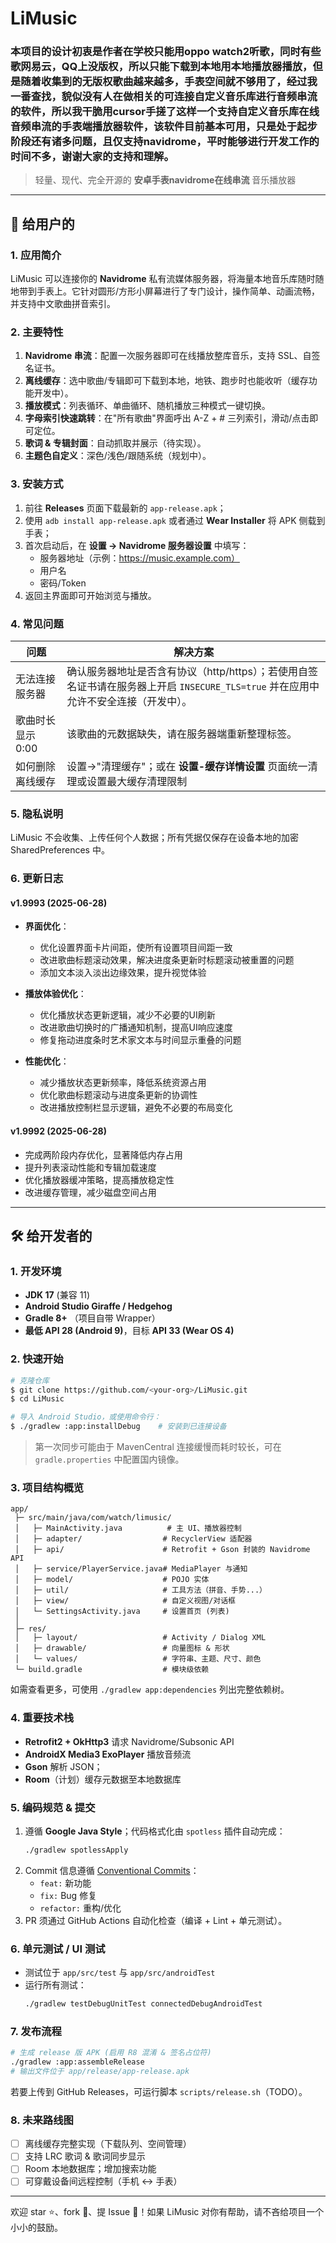 # LiMusic
### 本项目的设计初衷是作者在学校只能用oppo watch2听歌，同时有些歌网易云，QQ上没版权，所以只能下载到本地用本地播放器播放，但是随着收集到的无版权歌曲越来越多，手表空间就不够用了，经过我一番查找，貌似没有人在做相关的可连接自定义音乐库进行音频串流的软件，所以我干脆用cursor手搓了这样一个支持自定义音乐库在线音频串流的手表端播放器软件，该软件目前基本可用，只是处于起步阶段还有诸多问题，且仅支持navidrome，平时能够进行开发工作的时间不多，谢谢大家的支持和理解。
> 轻量、现代、完全开源的 **安卓手表navidrome在线串流** 音乐播放器

---

## 📱 给用户的

### 1. 应用简介
LiMusic 可以连接你的 **Navidrome** 私有流媒体服务器，将海量本地音乐库随时随地带到手表上。它针对圆形/方形小屏幕进行了专门设计，操作简单、动画流畅，并支持中文歌曲拼音索引。

### 2. 主要特性
1. **Navidrome 串流**：配置一次服务器即可在线播放整库音乐，支持 SSL、自签名证书。
2. **离线缓存**：选中歌曲/专辑即可下载到本地，地铁、跑步时也能收听（缓存功能开发中）。
3. **播放模式**：列表循环、单曲循环、随机播放三种模式一键切换。
4. **字母索引快速跳转**：在"所有歌曲"界面呼出 A-Z + # 三列索引，滑动/点击即可定位。
5. **歌词 & 专辑封面**：自动抓取并展示（待实现）。
6. **主题色自定义**：深色/浅色/跟随系统（规划中）。

### 3. 安装方式
1. 前往 **Releases** 页面下载最新的 `app-release.apk`；
2. 使用 `adb install app-release.apk` 或者通过 **Wear Installer** 将 APK 侧载到手表；
3. 首次启动后，在 **设置 → Navidrome 服务器设置** 中填写：
   - 服务器地址（示例：https://music.example.com）
   - 用户名
   - 密码/Token
4. 返回主界面即可开始浏览与播放。

### 4. 常见问题
| 问题 | 解决方案 |
|------|----------|
| 无法连接服务器 | 确认服务器地址是否含有协议（http/https）；若使用自签名证书请在服务器上开启 `INSECURE_TLS=true` 并在应用中允许不安全连接（开发中）。 |
| 歌曲时长显示 0:00 | 该歌曲的元数据缺失，请在服务器端重新整理标签。 |
| 如何删除离线缓存 | 设置→"清理缓存"；或在 **设置-缓存详情设置** 页面统一清理或设置最大缓存清理限制 |

### 5. 隐私说明
LiMusic 不会收集、上传任何个人数据；所有凭据仅保存在设备本地的加密 SharedPreferences 中。

### 6. 更新日志

#### v1.9993 (2025-06-28)
- **界面优化**：
  - 优化设置界面卡片间距，使所有设置项目间距一致
  - 改进歌曲标题滚动效果，解决进度条更新时标题滚动被重置的问题
  - 添加文本淡入淡出边缘效果，提升视觉体验

- **播放体验优化**：
  - 优化播放状态更新逻辑，减少不必要的UI刷新
  - 改进歌曲切换时的广播通知机制，提高UI响应速度
  - 修复拖动进度条时艺术家文本与时间显示重叠的问题

- **性能优化**：
  - 减少播放状态更新频率，降低系统资源占用
  - 优化歌曲标题滚动与进度条更新的协调性
  - 改进播放控制栏显示逻辑，避免不必要的布局变化

#### v1.9992 (2025-06-28)
- 完成两阶段内存优化，显著降低内存占用
- 提升列表滚动性能和专辑加载速度
- 优化播放器缓冲策略，提高播放稳定性
- 改进缓存管理，减少磁盘空间占用

---

## 🛠️ 给开发者的

### 1. 开发环境
- **JDK 17** (兼容 11)
- **Android Studio Giraffe / Hedgehog**
- **Gradle 8+** （项目自带 Wrapper）
- **最低 API 28 (Android 9)**，目标 **API 33 (Wear OS 4)**

### 2. 快速开始
```bash
# 克隆仓库
$ git clone https://github.com/<your-org>/LiMusic.git
$ cd LiMusic

# 导入 Android Studio，或使用命令行：
$ ./gradlew :app:installDebug    # 安装到已连接设备
```
> 第一次同步可能由于 MavenCentral 连接缓慢而耗时较长，可在 `gradle.properties` 中配置国内镜像。

### 3. 项目结构概览
```
app/
 ├─ src/main/java/com/watch/limusic/
 │   ├─ MainActivity.java          # 主 UI、播放器控制
 │   ├─ adapter/                  # RecyclerView 适配器
 │   ├─ api/                      # Retrofit + Gson 封装的 Navidrome API
 │   ├─ service/PlayerService.java# MediaPlayer 与通知
 │   ├─ model/                    # POJO 实体
 │   ├─ util/                     # 工具方法（拼音、手势...）
 │   ├─ view/                     # 自定义视图/对话框
 │   └─ SettingsActivity.java     # 设置首页 (列表)
 │
 ├─ res/
 │   ├─ layout/                   # Activity / Dialog XML
 │   ├─ drawable/                 # 向量图标 & 形状
 │   └─ values/                   # 字符串、主题、尺寸、颜色
 └─ build.gradle                  # 模块级依赖
```
如需查看更多，可使用 `./gradlew app:dependencies` 列出完整依赖树。

### 4. 重要技术栈
- **Retrofit2 + OkHttp3** 请求 Navidrome/Subsonic API
- **AndroidX Media3 ExoPlayer** 播放音频流
- **Gson** 解析 JSON；
- **Room**（计划）缓存元数据至本地数据库

### 5. 编码规范 & 提交
1. 遵循 **Google Java Style**；代码格式化由 `spotless` 插件自动完成：
   ```bash
   ./gradlew spotlessApply
   ```
2. Commit 信息遵循 [Conventional Commits](https://www.conventionalcommits.org/zh-hans/)：
   - `feat:` 新功能  
   - `fix:` Bug 修复  
   - `refactor:` 重构/优化
3. PR 须通过 GitHub Actions 自动化检查（编译 + Lint + 单元测试）。

### 6. 单元测试 / UI 测试
- 测试位于 `app/src/test` 与 `app/src/androidTest`
- 运行所有测试：
  ```bash
  ./gradlew testDebugUnitTest connectedDebugAndroidTest
  ```

### 7. 发布流程
```bash
# 生成 release 版 APK (启用 R8 混淆 & 签名占位符)
./gradlew :app:assembleRelease
# 输出文件位于 app/release/app-release.apk
```
若要上传到 GitHub Releases，可运行脚本 `scripts/release.sh`（TODO）。

### 8. 未来路线图
- [ ] 离线缓存完整实现（下载队列、空间管理）
- [ ] 支持 LRC 歌词 & 歌词同步显示
- [ ] Room 本地数据库；增加搜索功能
- [ ] 可穿戴设备间远程控制（手机 ↔️ 手表）

---

欢迎 star ⭐、fork 🍴、提 Issue 💬！如果 LiMusic 对你有帮助，请不吝给项目一个小小的鼓励。 
